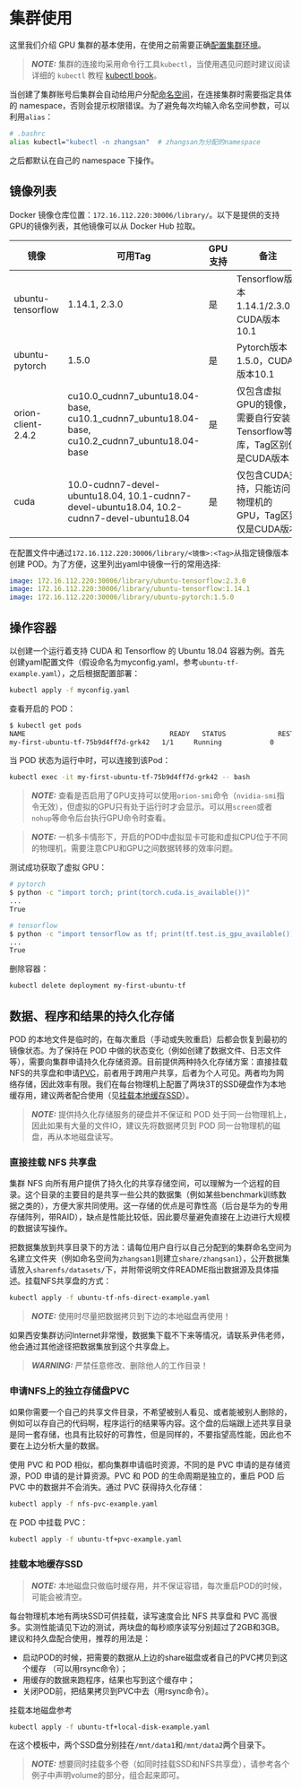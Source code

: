 # 集群使用

这里我们介绍 GPU 集群的基本使用，在使用之前需要正确[配置集群环境](https://github.com/iiisthu/gpupool/blob/master/environment.md)。

> **_NOTE:_** 集群的连接均采用命令行工具`kubectl`，当使用遇见问题时建议阅读详细的 `kubectl` 教程 [kubectl book](https://kubectl.docs.kubernetes.io/)。

当创建了集群账号后集群会自动给用户分配[命名空间](http://harbor.iiis.co:31388/)，在连接集群时需要指定具体的 namespace，否则会提示权限错误。为了避免每次均输入命名空间参数，可以利用`alias`：

```bash
# .bashrc
alias kubectl="kubectl -n zhangsan"  # zhangsan为分配的namespace
```

之后都默认在自己的 namespace 下操作。

## 镜像列表

Docker 镜像仓库位置：`172.16.112.220:30006/library/`。以下是提供的支持GPU的镜像列表，其他镜像可以从 Docker Hub 拉取。

|镜像|可用Tag|GPU支持|备注|
|---|----|------|---|
|ubuntu-tensorflow|1.14.1, 2.3.0|是|Tensorflow版本1.14.1/2.3.0，CUDA版本10.1|
|ubuntu-pytorch|1.5.0|是|Pytorch版本1.5.0，CUDA版本10.1|
|orion-client-2.4.2|cu10.0_cudnn7_ubuntu18.04-base, cu10.1_cudnn7_ubuntu18.04-base, cu10.2_cudnn7_ubuntu18.04-base|是|仅包含虚拟GPU的镜像，需要自行安装Tensorflow等库，Tag区别仅是CUDA版本|
|cuda|10.0-cudnn7-devel-ubuntu18.04, 10.1-cudnn7-devel-ubuntu18.04, 10.2-cudnn7-devel-ubuntu18.04|是|仅包含CUDA支持，只能访问物理机的GPU，Tag区别仅是CUDA版本|

在配置文件中通过`172.16.112.220:30006/library/<镜像>:<Tag>`从指定镜像版本创建 POD。为了方便，这里列出yaml中镜像一行的常用选择:

```yaml
image: 172.16.112.220:30006/library/ubuntu-tensorflow:2.3.0
image: 172.16.112.220:30006/library/ubuntu-tensorflow:1.14.1
image: 172.16.112.220:30006/library/ubuntu-pytorch:1.5.0
```

## 操作容器

以创建一个运行着支持 CUDA 和 Tensorflow 的 Ubuntu 18.04 容器为例。首先创建yaml配置文件（假设命名为myconfig.yaml，参考`ubuntu-tf-example.yaml`），之后根据配置部署：

```bash
kubectl apply -f myconfig.yaml
```

查看开启的 POD：

```bash
$ kubectl get pods
NAME                                    READY   STATUS             RESTARTS   AGE
my-first-ubuntu-tf-75b9d4ff7d-grk42   1/1     Running            0          19s
```

当 POD 状态为运行中时，可以连接到该Pod：

```bash
kubectl exec -it my-first-ubuntu-tf-75b9d4ff7d-grk42 -- bash
```

> **_NOTE:_** 查看是否启用了GPU支持可以使用`orion-smi`命令（`nvidia-smi`指令无效），但虚拟的GPU只有处于运行时才会显示。可以用`screen`或者`nohup`等命令后台执行GPU命令时查看。

> **_NOTE:_** 一机多卡情形下，开启的POD中虚拟显卡可能和虚拟CPU位于不同的物理机，需要注意CPU和GPU之间数据转移的效率问题。

测试成功获取了虚拟 GPU：

```bash
# pytorch
$ python -c "import torch; print(torch.cuda.is_available())"
...
True

# tensorflow
$ python -c "import tensorflow as tf; print(tf.test.is_gpu_available())"
...
True
```

删除容器：

```bash
kubectl delete deployment my-first-ubuntu-tf
```

## 数据、程序和结果的持久化存储

POD 的本地文件是临时的，在每次重启（手动或失败重启）后都会恢复到最初的镜像状态。为了保持在 POD 中做的状态变化（例如创建了数据文件、日志文件等），需要向集群申请持久化存储资源。目前提供两种持久化存储方案：直接挂载NFS的共享盘和申请[PVC](https://kubernetes.io/docs/concepts/storage/persistent-volumes/)，前者用于跨用户共享，后者为个人可见。两者均为网络存储，因此效率有限。我们在每台物理机上配置了两块3T的SSD硬盘作为本地缓存用，建议两者配合使用（见[挂载本地缓存SSD](#挂载本地缓存SSD)）。

> **_NOTE:_** 提供持久化存储服务的硬盘并不保证和 POD 处于同一台物理机上，因此如果有大量的文件IO，建议先将数据拷贝到 POD 同一台物理机的磁盘，再从本地磁盘读写。

### 直接挂载 NFS 共享盘

集群 NFS 向所有用户提供了持久化的共享存储空间，可以理解为一个远程的目录。这个目录的主要目的是共享一些公共的数据集（例如某些benchmark训练数据之类的），方便大家共同使用。这一存储的优点是可靠性高（后台是华为的专用存储阵列，带RAID），缺点是性能比较低，因此要尽量避免直接在上边进行大规模的数据读写操作。

把数据集放到共享目录下的方法：请每位用户自行以自己分配到的集群命名空间为名建立文件夹（例如命名空间为`zhangsan1`则建立`share/zhangsan1`），公开数据集请放入`sharenfs/datasets/`下，并附带说明文件README指出数据源及具体描述。挂载NFS共享盘的方式：

```bash
kubectl apply -f ubuntu-tf-nfs-direct-example.yaml
```

> **_NOTE:_** 使用时尽量把数据拷贝到下边的本地磁盘再使用！

如果西安集群访问Internet非常慢，数据集下载不下来等情况，请联系尹伟老师，他会通过其他途径把数据集放到这个共享盘上。

> **_WARNING:_** 严禁任意修改、删除他人的工作目录！

### 申请NFS上的独立存储盘PVC

如果你需要一个自己的共享文件目录，不希望被别人看见、或者能被别人删除的，例如可以存自己的代码啊，程序运行的结果等内容。这个盘的后端跟上述共享目录是同一套存储，也具有比较好的可靠性，但是同样的，不要指望高性能，因此也不要在上边分析大量的数据。

使用 PVC 和 POD 相似，都向集群申请临时资源，不同的是 PVC 申请的是存储资源，POD 申请的是计算资源。PVC 和 POD 的生命周期是独立的，重启 POD 后 PVC 中的数据并不会消失。通过 PVC 获得持久化存储：

```bash
kubectl apply -f nfs-pvc-example.yaml
```
在 POD 中挂载 PVC：

```bash
kubectl apply -f ubuntu-tf+pvc-example.yaml
```

### 挂载本地缓存SSD

> **_NOTE:_** 本地磁盘只做临时缓存用，并不保证容错，每次重启POD的时候，可能会被清空。

每台物理机本地有两块SSD可供挂载，读写速度会比 NFS 共享盘和 PVC 高很多。实测性能请见下边的测试，两块盘的每秒顺序读写分别超过了2GB和3GB。
建议和持久盘配合使用，推荐的用法是：

* 启动POD的时候，把需要的数据从上边的share磁盘或者自己的PVC拷贝到这个缓存 （可以用rsync命令）；
* 用缓存的数据来跑程序，结果也写到这个缓存中；
* 关闭POD前，把结果拷贝到PVC中去（用rsync命令）。

挂载本地磁盘参考

```bash
kubectl apply -f ubuntu-tf+local-disk-example.yaml
```

在这个模板中，两个SSD盘分别挂在`/mnt/data1`和`/mnt/data2`两个目录下。

> **_NOTE:_** 想要同时挂载多个卷（如同时挂载SSD和NFS共享盘），请参考各个例子中声明volume的部分，组合起来即可。